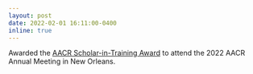 ```yaml
---
layout: post
date: 2022-02-01 16:11:00-0400
inline: true
---
```


Awarded the [AACR Scholar-in-Training Award](https://www.aacr.org/wp-content/uploads/2022/09/22AM_Awardees_List_forAACRWebsite.pdf) to attend the 2022 AACR Annual Meeting in New Orleans.
